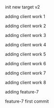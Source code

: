 init new target v2

adding client work 1

adding client work 2

adding client work 3

adding client work 4

adding client work 5

adding client work 6

adding client work 7

adding client work 8

adding feature-7

feature-7 first commit